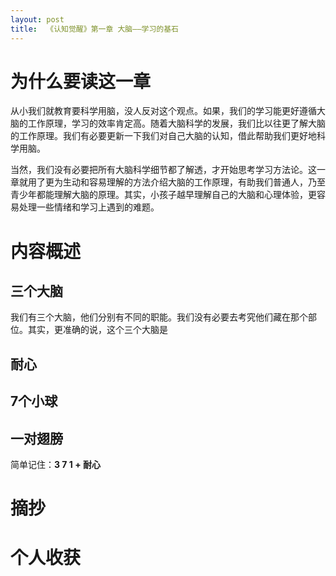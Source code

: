 ```yaml
---
layout: post
title:  《认知觉醒》第一章 大脑——学习的基石
---
```


# 为什么要读这一章

从小我们就教育要科学用脑，没人反对这个观点。如果，我们的学习能更好遵循大脑的工作原理，学习的效率肯定高。随着大脑科学的发展，我们比以往更了解大脑的工作原理。我们有必要更新一下我们对自己大脑的认知，借此帮助我们更好地科学用脑。

当然，我们没有必要把所有大脑科学细节都了解透，才开始思考学习方法论。这一章就用了更为生动和容易理解的方法介绍大脑的工作原理，有助我们普通人，乃至青少年都能理解大脑的原理。其实，小孩子越早理解自己的大脑和心理体验，更容易处理一些情绪和学习上遇到的难题。

# 内容概述

## 三个大脑

我们有三个大脑，他们分别有不同的职能。我们没有必要去考究他们藏在那个部位。其实，更准确的说，这个三个大脑是

## 耐心

## 7个小球

## 一对翅膀


简单记住：**3 7 1  + 耐心**

# 摘抄

# 个人收获
<!--stackedit_data:
eyJoaXN0b3J5IjpbMTUzNTM5OTM5NSwxMTA3Nzc0MTExXX0=
-->